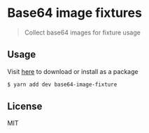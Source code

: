 # Base64 image fixtures

> Collect base64 images for fixture usage

## Usage

Visit [here](https://annotis.github.io/base64-image-fixture/) to download or install as a package

```sh
$ yarn add dev base64-image-fixture
```

## License

MIT
